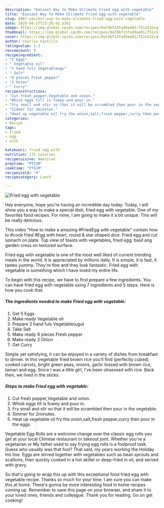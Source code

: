 ```yaml
---
description: "Easiest Way to Make Ultimate Fried egg with vegetable"
title: "Easiest Way to Make Ultimate Fried egg with vegetable"
slug: 6967-easiest-way-to-make-ultimate-fried-egg-with-vegetable
date: 2020-08-27T23:28:43.536Z
image: https://img-global.cpcdn.com/recipes/0afdbf13fad0ae01/751x532cq70/fried-egg-with-vegetable-recipe-main-photo.jpg
thumbnail: https://img-global.cpcdn.com/recipes/0afdbf13fad0ae01/751x532cq70/fried-egg-with-vegetable-recipe-main-photo.jpg
cover: https://img-global.cpcdn.com/recipes/0afdbf13fad0ae01/751x532cq70/fried-egg-with-vegetable-recipe-main-photo.jpg
author: Charlie Castillo
ratingvalue: 3.3
reviewcount: 9
recipeingredient:
- "5 Eggs"
- " Vegetable oil"
- "2 hand fuls Vegetableugu"
- " Salt"
- "8 pieces Fresh pepper"
- "2 Onion"
- " Curry"
recipeinstructions:
- "Cut fresh pepper,Vegetable and onion."
- "Whisk eggs till is foamy and pour in."
- "Fry small and stir so that it will be scrambled then pour in the vegetable."
- "Simmer for 2minutes."
- "Heat up vegetable oil fry the onion,salt,fresh pepper,curry then pour in the eggs."
categories:
- Recipe
tags:
- fried
- egg
- with

katakunci: fried egg with 
nutrition: 175 calories
recipecuisine: American
preptime: "PT13M"
cooktime: "PT51M"
recipeyield: "4"
recipecategory: Lunch

---
```



![Fried egg with vegetable](https://img-global.cpcdn.com/recipes/0afdbf13fad0ae01/751x532cq70/fried-egg-with-vegetable-recipe-main-photo.jpg)

Hey everyone, hope you're having an incredible day today. Today, I will show you a way to make a special dish, fried egg with vegetable. One of my favorites food recipes. For mine, I am going to make it a bit unique. This will be really delicious.

This video &#34;How to make a amazing #FriedEgg with vegetable&#34; contain how to #cook fried #Egg with heart, round &amp; star shaped dice. Fried egg and cut spinach on plate. Top view of toasts with vegetables, fried egg, basil ang garden cress on textured surface.

Fried egg with vegetable is one of the most well liked of current trending meals in the world. It is appreciated by millions daily. It is simple, it is fast, it tastes yummy. They're fine and they look fantastic. Fried egg with vegetable is something which I have loved my entire life.


To begin with this recipe, we have to first prepare a few ingredients. You can have fried egg with vegetable using 7 ingredients and 5 steps. Here is how you cook that.

<!--inarticleads1-->

##### The ingredients needed to make Fried egg with vegetable:

1. Get 5 Eggs
1. Make ready  Vegetable oil
1. Prepare 2 hand fuls Vegetable(ugu)
1. Take  Salt
1. Make ready 8 pieces Fresh pepper
1. Make ready 2 Onion
1. Get  Curry


Simple yet satisfying, it can be enjoyed in a variety of dishes from breakfast to dinner. In this vegetable fried brown rice you&#39;ll find (perfectly cubed) cooked carrots, bright green peas, onions, garlic tossed with brown rice, tamari and egg. Since I was a little girl, I&#39;ve been obsessed with rice. Back then, we lived in the sticks. 

<!--inarticleads2-->

##### Steps to make Fried egg with vegetable:

1. Cut fresh pepper,Vegetable and onion.
1. Whisk eggs till is foamy and pour in.
1. Fry small and stir so that it will be scrambled then pour in the vegetable.
1. Simmer for 2minutes.
1. Heat up vegetable oil fry the onion,salt,fresh pepper,curry then pour in the eggs.


Vegetable Egg Rolls are a welcome change over the classic egg rolls you get at your local Chinese restaurant or takeout joint. Whether you&#39;re a vegetarian or My father used to say frying egg rolls is a foolproof task. Guess who usually was that fool? That said, my years working the Holiday Inn line. Eggs are stirred together with vegetables such as bean sprouts and scallions, then quickly cooked in a hot skillet or deep-fried in oil, and served with gravy. 

So that's going to wrap this up with this exceptional food fried egg with vegetable recipe. Thanks so much for your time. I am sure you can make this at home. There's gonna be more interesting food in home recipes coming up. Remember to save this page on your browser, and share it to your loved ones, friends and colleague. Thank you for reading. Go on get cooking!
